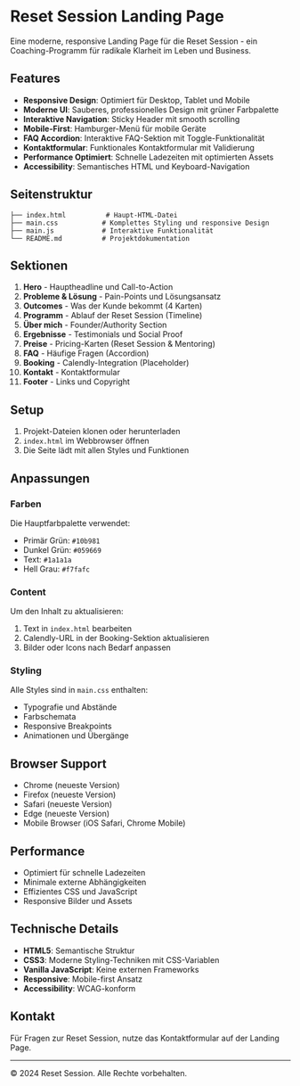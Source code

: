 # Reset Session Landing Page

Eine moderne, responsive Landing Page für die Reset Session - ein Coaching-Programm für radikale Klarheit im Leben und Business.

## Features

- **Responsive Design**: Optimiert für Desktop, Tablet und Mobile
- **Moderne UI**: Sauberes, professionelles Design mit grüner Farbpalette
- **Interaktive Navigation**: Sticky Header mit smooth scrolling
- **Mobile-First**: Hamburger-Menü für mobile Geräte
- **FAQ Accordion**: Interaktive FAQ-Sektion mit Toggle-Funktionalität
- **Kontaktformular**: Funktionales Kontaktformular mit Validierung
- **Performance Optimiert**: Schnelle Ladezeiten mit optimierten Assets
- **Accessibility**: Semantisches HTML und Keyboard-Navigation

## Seitenstruktur

```
├── index.html          # Haupt-HTML-Datei
├── main.css           # Komplettes Styling und responsive Design
├── main.js            # Interaktive Funktionalität
└── README.md          # Projektdokumentation
```

## Sektionen

1. **Hero** - Hauptheadline und Call-to-Action
2. **Probleme & Lösung** - Pain-Points und Lösungsansatz
3. **Outcomes** - Was der Kunde bekommt (4 Karten)
4. **Programm** - Ablauf der Reset Session (Timeline)
5. **Über mich** - Founder/Authority Section
6. **Ergebnisse** - Testimonials und Social Proof
7. **Preise** - Pricing-Karten (Reset Session & Mentoring)
8. **FAQ** - Häufige Fragen (Accordion)
9. **Booking** - Calendly-Integration (Placeholder)
10. **Kontakt** - Kontaktformular
11. **Footer** - Links und Copyright

## Setup

1. Projekt-Dateien klonen oder herunterladen
2. `index.html` im Webbrowser öffnen
3. Die Seite lädt mit allen Styles und Funktionen

## Anpassungen

### Farben
Die Hauptfarbpalette verwendet:
- Primär Grün: `#10b981`
- Dunkel Grün: `#059669`
- Text: `#1a1a1a`
- Hell Grau: `#f7fafc`

### Content
Um den Inhalt zu aktualisieren:
1. Text in `index.html` bearbeiten
2. Calendly-URL in der Booking-Sektion aktualisieren
3. Bilder oder Icons nach Bedarf anpassen

### Styling
Alle Styles sind in `main.css` enthalten:
- Typografie und Abstände
- Farbschemata
- Responsive Breakpoints
- Animationen und Übergänge

## Browser Support

- Chrome (neueste Version)
- Firefox (neueste Version)
- Safari (neueste Version)
- Edge (neueste Version)
- Mobile Browser (iOS Safari, Chrome Mobile)

## Performance

- Optimiert für schnelle Ladezeiten
- Minimale externe Abhängigkeiten
- Effizientes CSS und JavaScript
- Responsive Bilder und Assets

## Technische Details

- **HTML5**: Semantische Struktur
- **CSS3**: Moderne Styling-Techniken mit CSS-Variablen
- **Vanilla JavaScript**: Keine externen Frameworks
- **Responsive**: Mobile-first Ansatz
- **Accessibility**: WCAG-konform

## Kontakt

Für Fragen zur Reset Session, nutze das Kontaktformular auf der Landing Page.

---

© 2024 Reset Session. Alle Rechte vorbehalten. 